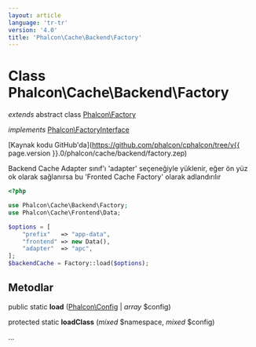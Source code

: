 ```yaml
---
layout: article
language: 'tr-tr'
version: '4.0'
title: 'Phalcon\Cache\Backend\Factory'
---
```

# Class **Phalcon\Cache\Backend\Factory**

*extends* abstract class [Phalcon\Factory](Phalcon_Factory)

*implements* [Phalcon\FactoryInterface](Phalcon_FactoryInterface)

[Kaynak kodu GitHub'da](https://github.com/phalcon/cphalcon/tree/v{{ page.version }}.0/phalcon/cache/backend/factory.zep)

Backend Cache Adapter sınıf'ı 'adapter' seçeneğiyle yüklenir, eğer ön yüz ok olarak sağlanırsa bu 'Fronted Cache Factory' olarak adlandırılır

```php
<?php

use Phalcon\Cache\Backend\Factory;
use Phalcon\Cache\Frontend\Data;

$options = [
    "prefix"   => "app-data",
    "frontend" => new Data(),
    "adapter"  => "apc",
];
$backendCache = Factory::load($options);

```

## Metodlar

public static **load** ([Phalcon\Config](Phalcon_Config) | *array* $config)

protected static **loadClass** (*mixed* $namespace, *mixed* $config)

...